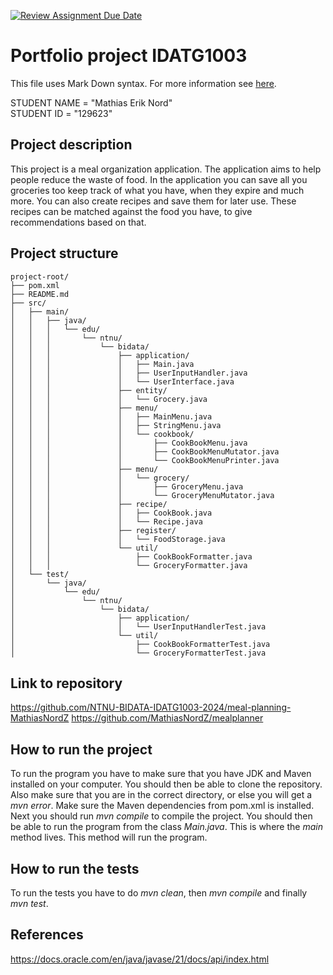 [![Review Assignment Due Date](https://classroom.github.com/assets/deadline-readme-button-22041afd0340ce965d47ae6ef1cefeee28c7c493a6346c4f15d667ab976d596c.svg)](https://classroom.github.com/a/RyiBKJgD)
# Portfolio project IDATG1003
This file uses Mark Down syntax. For more information see [here](https://www.markdownguide.org/basic-syntax/).

[//]: # (TODO: Fill inn your name and student ID)

STUDENT NAME = "Mathias Erik Nord"  
STUDENT ID = "129623"

## Project description

[//]: # (TODO: Write a short description of your project/product here.)
This project is a meal organization application. The application aims to help people reduce the waste of food. In the application you can save all you groceries too keep track of what you have, when they expire and much more. You can also create recipes and save them for later use. These recipes can be matched against the food you have, to give recommendations based on that.

## Project structure

[//]: # (TODO: Describe the structure of your project here. How have you used packages in your structure. Where are all sourcefiles stored. Where are all JUnit-test classes stored. etc.)
```
project-root/
├── pom.xml
├── README.md
├── src/
│   ├── main/
│   │   ├── java/
│   │   │   └── edu/
│   │   │       └── ntnu/
│   │   │           └── bidata/
│   │   │               ├── application/
│   │   │               │   ├── Main.java
│   │   │               │   ├── UserInputHandler.java
│   │   │               │   └── UserInterface.java
│   │   │               ├── entity/
│   │   │               │   └── Grocery.java
│   │   │               ├── menu/
│   │   │               │   ├── MainMenu.java
│   │   │               │   ├── StringMenu.java
│   │   │               │   └── cookbook/
│   │   │               │       ├── CookBookMenu.java
│   │   │               │       ├── CookBookMenuMutator.java
│   │   │               │       └── CookBookMenuPrinter.java
│   │   │               ├── menu/
│   │   │               │   └── grocery/
│   │   │               │       ├── GroceryMenu.java
│   │   │               │       └── GroceryMenuMutator.java
│   │   │               ├── recipe/
│   │   │               │   ├── CookBook.java
│   │   │               │   └── Recipe.java
│   │   │               ├── register/
│   │   │               │   └── FoodStorage.java
│   │   │               └── util/
│   │   │                   ├── CookBookFormatter.java
│   │   │                   └── GroceryFormatter.java
│   └── test/
│       └── java/
│           └── edu/
│               └── ntnu/
│                   └── bidata/
│                       ├── application/
│                       │   └── UserInputHandlerTest.java
│                       └── util/
│                           ├── CookBookFormatterTest.java
│                           └── GroceryFormatterTest.java
```
## Link to repository

[//]: # (TODO: Include a link to your GitHub repository here.)
https://github.com/NTNU-BIDATA-IDATG1003-2024/meal-planning-MathiasNordZ
https://github.com/MathiasNordZ/mealplanner

## How to run the project

[//]: # (TODO: Describe how to run your project here. What is the main class? What is the main method?
What is the input and output of the program? What is the expected behaviour of the program?)

To run the program you have to make sure that you have JDK and Maven installed on your computer. You should then be able to clone the repository. Also make sure that you are in the correct directory, or else you will get a _mvn error_. Make sure the Maven dependencies from pom.xml is installed. Next you should run _mvn compile_ to compile the project. You should then be able to run the program from the class _Main.java_. This is where the _main_ method lives. This method will run the program.

## How to run the tests

[//]: # (TODO: Describe how to run the tests here.)
To run the tests you have to do _mvn clean_, then _mvn compile_ and finally _mvn test_.

## References

[//]: # (TODO: Include references here, if any. For example, if you have used code from the course book, include a reference to the chapter.
Or if you have used code from a website or other source, include a link to the source.)

https://docs.oracle.com/en/java/javase/21/docs/api/index.html
